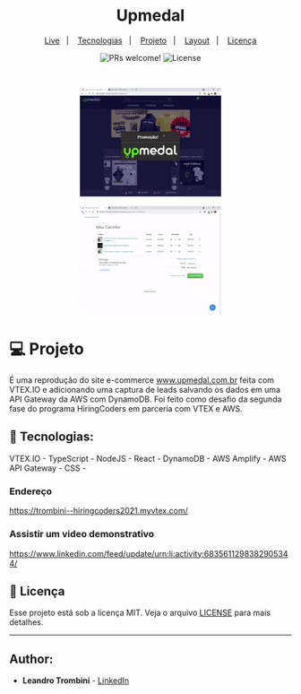 <h1 align="center">
  Upmedal
</h1>

<p align="center">
  <a href="https://www.linkedin.com/feed/update/urn:li:activity:6835611298382905344/">Live</a>&nbsp;&nbsp;&nbsp;|&nbsp;&nbsp;&nbsp;
  <a href="#-tecnologias">Tecnologias</a>&nbsp;&nbsp;&nbsp;|&nbsp;&nbsp;&nbsp;
  <a href="#-projeto">Projeto</a>&nbsp;&nbsp;&nbsp;|&nbsp;&nbsp;&nbsp;
  <a href="#-layout">Layout</a>&nbsp;&nbsp;&nbsp;|&nbsp;&nbsp;&nbsp;
  <a href="#memo-licença">Licença</a>
</p>

<p align="center">
 <img src="https://img.shields.io/static/v1?label=PRs&message=welcome&color=49AA26&labelColor=000000" alt="PRs welcome!" />

  <img alt="License" src="https://img.shields.io/static/v1?label=license&message=MIT&color=49AA26&labelColor=000000">
</p>

<br>

<p align="center">
  <img alt="upmedal" src="minimum-boilerplate-theme1/.github/upmedal1.gif" width="50%">
</p>

<p align="center">
  <img alt="upmedal" src="minimum-boilerplate-theme1/.github/upmedal2.gif" width="50%">
</p>




# 💻 Projeto



É uma reprodução do site e-commerce www.upmedal.com.br feita com VTEX.IO e adicionando uma captura de leads salvando os dados em uma API Gateway da AWS com DynamoDB. Foi feito como desafio da segunda fase do programa HiringCoders em parceria com VTEX e AWS.


## 🚀 Tecnologias:

VTEX.IO -
TypeScript -
NodeJS -
React -
DynamoDB -
AWS Amplify -
AWS API Gateway -
CSS -




### Endereço


https://trombini--hiringcoders2021.myvtex.com/


### Assistir um video demonstrativo

https://www.linkedin.com/feed/update/urn:li:activity:6835611298382905344/

## :memo: Licença

Esse projeto está sob a licença MIT. Veja o arquivo [LICENSE](LICENSE.md) para mais detalhes.

---



## Author:

* **Leandro Trombini** - [LinkedIn](https://www.linkedin.com/in/leandrotrombini/)




